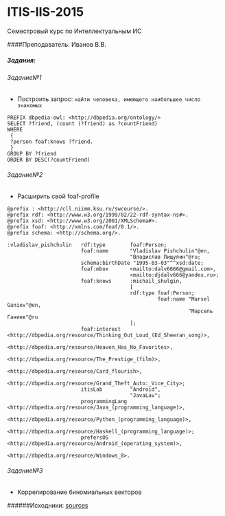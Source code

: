 # ITIS-IIS-2015
Семестровый курс по Интеллектуальным ИС

####Преподаватель: Иванов В.В.

##### Задания:

###### Задание№1
  <ul>
      <li>Построить запрос: <code>найти человека, имеющего наибольшее число знакомых</code></li>
  </ul>

```
PREFIX dbpedia-owl: <http://dbpedia.org/ontology/>
SELECT ?friend, (count (?friend) as ?countFriend)
WHERE
 {
 ?person foaf:knows ?friend.
 }
GROUP BY ?friend
ORDER BY DESC(?countFriend)
```

###### Задание№2
  <ul>
      <li>Расширить свой foaf-profile</li>
  </ul>

```
@prefix : <http://cll.niimm.ksu.ru/swcourse/>.
@prefix rdf: <http://www.w3.org/1999/02/22-rdf-syntax-ns#>.
@prefix xsd: <http://www.w3.org/2001/XMLSchema#>.
@prefix foaf: <http://xmlns.com/foaf/0.1/>.
@prefix schema: <http://schema.org/>.

:vladislav_pishchulin   rdf:type 		foaf:Person;
						foaf:name 		"Vladislav Pishchulin"@en,
										"Владислав Пищулин"@ru;
						schema:birthDate "1995-03-03"^^xsd:date;
						foaf:mbox		<mailto:dalv6666@gmail.com>,
										<mailto:djdalv666@yandex.ru>;
						foaf:knows 		:michail_shulgin,
										[
										rdf:type foaf:Person;
											 	 foaf:name "Marsel Ganiev"@en,
														   "Марсель Ганиев"@ru
										];
						foaf:interest	<http://dbpedia.org/resource/Thinking_Out_Loud_(Ed_Sheeran_song)>,
										<http://dbpedia.org/resource/Heaven_Has_No_Favorites>,
										<http://dbpedia.org/resource/The_Prestige_(film)>,
										<http://dbpedia.org/resource/Card_flourish>,
										<http://dbpedia.org/resource/Grand_Theft_Auto:_Vice_City>;
						itisLab 		"Android",
										"JavaLav";
						programmingLang <http://dbpedia.org/resource/Java_(programming_language)>,
										<http://dbpedia.org/resource/Python_(programming_language)>,
										<http://dbpedia.org/resource/Haskell_(programming_language)>;
						prefersOS		<http://dbpedia.org/resource/Android_(operating_system)>,
										<http://dbpedia.org/resource/Windows_8>.
```
###### Задание№3
  <ul>
      <li>Коррелирование биномиальных векторов</li>
  </ul>

######Исходники: [sources](src/main/java/su/dalv/itis/is/corelation)
